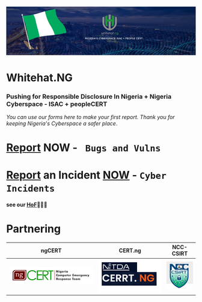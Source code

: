 ![](https://raw.githubusercontent.com/ngwhitehat/Lessons-From-Disclosures/main/res/ngwhitehat-banner.png)
# Whitehat.NG
### Pushing for Responsible Disclosure In Nigeria + Nigeria Cyberspace - ISAC + peopleCERT

*You can use our forms here to make your first report.
Thank you for keeping Nigeria's Cyberspace a safer place*.

# [Report](https://docs.google.com/forms/d/e/1FAIpQLSdKQUuPPylNiyhjziqfk6boNJx-efO3ukARqkrxgEC_h2MwMA/viewform) NOW - ` Bugs and Vulns`

# [Report](https://docs.google.com/forms/d/e/1FAIpQLSde0DJ62tU8ECTkZuI3Ktj26X_dC81RbAHqBvk2i6nR8-1q2Q/viewform?usp=sharing) an Incident [NOW](https://docs.google.com/forms/d/e/1FAIpQLSde0DJ62tU8ECTkZuI3Ktj26X_dC81RbAHqBvk2i6nR8-1q2Q/viewform?usp=sharing) - `Cyber Incidents`


**see our [HoF](https://github.com/ngwhitehat/Bugs-and-Vulns-Reporting/blob/main/hof.md)🥇🥈🥉**

# Partnering

| ngCERT | CERT.ng | NCC-CSIRT
:-------------------------:|:-------------------------: |:-------------------------:
![](https://raw.githubusercontent.com/ngwhitehat/Lessons-From-Disclosures/main/res/ngcert-small.png)  |  ![](https://raw.githubusercontent.com/ngwhitehat/Lessons-From-Disclosures/main/res/nitda-cerrt.png) | ![](https://raw.githubusercontent.com/ngwhitehat/Lessons-From-Disclosures/main/res/CSIRT-small.png)
